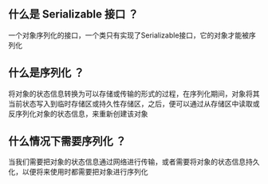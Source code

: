 ## 什么是 Serializable 接口 ？

一个对象序列化的接口，一个类只有实现了Serializable接口，它的对象才能被序列化

## 什么是序列化 ？

将对象的状态信息转换为可以存储或传输的形式的过程，在序列化期间，对象将其当前状态写入到临时存储区或持久性存储区，之后，便可以通过从存储区中读取或反序列化对象的状态信息，来重新创建该对象

## 什么情况下需要序列化 ？

当我们需要把对象的状态信息通过网络进行传输，或者需要将对象的状态信息持久化，以便将来使用时都需要把对象进行序列化

